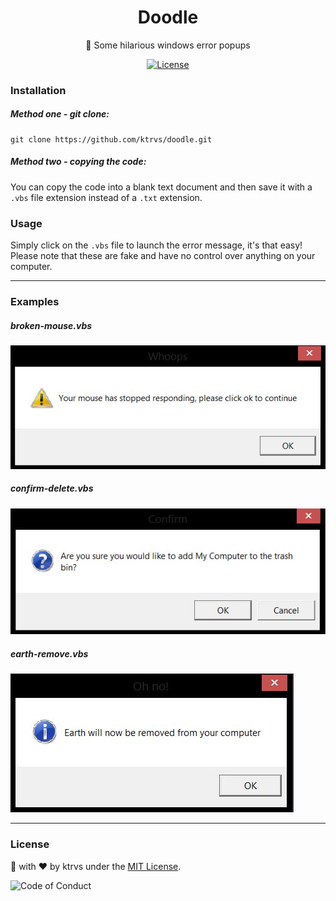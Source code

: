 <h1 align="center"> Doodle </h1>
<p align="center"> 💾 Some hilarious windows error popups </p>
<p align="center">
  <a href="http://vutondesign.com/MyMIT"><img src="https://img.shields.io/badge/license-MIT-blue.svg" alt="License"></a>
</p>

### Installation
##### Method one - git clone:
```
git clone https://github.com/ktrvs/doodle.git
```

##### Method two - copying the code:
You can copy the code into a blank text document and then save it with a ``.vbs`` file extension instead of a ``.txt`` extension.

### Usage 
Simply click on the ``.vbs`` file to launch the error message, it's that easy! Please note that these are fake and have no control over anything on your computer.

----

### Examples 

##### broken-mouse.vbs
![broken-mouse](./examples/broken-mouse.JPG)

##### confirm-delete.vbs
![broken-mouse](./examples/confirm-delete.JPG)

##### earth-remove.vbs
![broken-mouse](./examples/earth-remove.JPG)

----

### License 
🎨 with ❤️ by ktrvs under the [MIT License](http://ktrvs.com/MyMIT/).

![Code of Conduct](https://img.shields.io/badge/%E2%88%9A-Code%20of%20Conduct-orange.svg)
